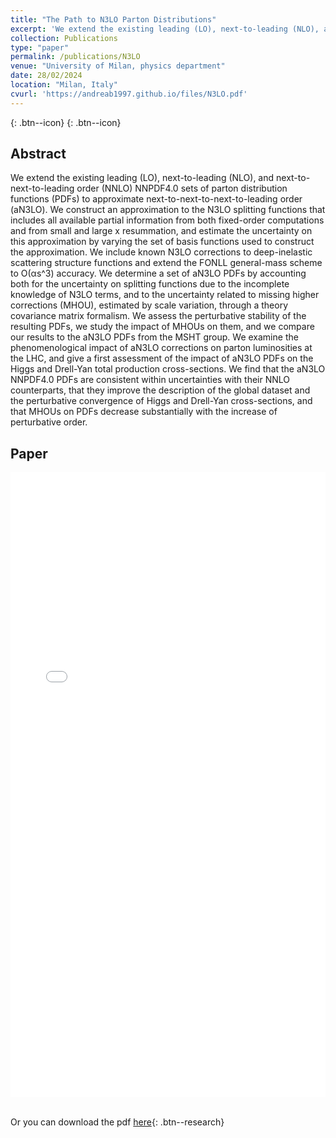 ```yaml
---
title: "The Path to N3LO Parton Distributions"
excerpt: 'We extend the existing leading (LO), next-to-leading (NLO), and next-to-next-to-leading order (NNLO) NNPDF4.0 sets of parton distribution functions (PDFs) to approximate next-to-next-to-next-to-leading order (aN3LO). We construct an approximation to the N3LO splitting functions that includes all available partial information from both fixed-order computations and from small and large x resummation, and estimate the uncertainty on this approximation by varying the set of basis functions used to construct the approximation. We include known N3LO corrections to deep-inelastic scattering structure functions and extend the FONLL general-mass scheme to O(αs^3) accuracy. We determine a set of aN3LO PDFs by accounting both for the uncertainty on splitting functions due to the incomplete knowledge of N3LO terms, and to the uncertainty related to missing higher corrections (MHOU), estimated by scale variation, through a theory covariance matrix formalism. We assess the perturbative stability of the resulting PDFs, we study the impact of MHOUs on them, and we compare our results to the aN3LO PDFs from the MSHT group. We examine the phenomenological impact of aN3LO corrections on parton luminosities at the LHC, and give a first assessment of the impact of aN3LO PDFs on the Higgs and Drell-Yan total production cross-sections. We find that the aN3LO NNPDF4.0 PDFs are consistent within uncertainties with their NNLO counterparts, that they improve the description of the global dataset and the perturbative convergence of Higgs and Drell-Yan cross-sections, and that MHOUs on PDFs decrease substantially with the increase of perturbative order.' 
collection: Publications
type: "paper"
permalink: /publications/N3LO
venue: "University of Milan, physics department"
date: 28/02/2024
location: "Milan, Italy"
cvurl: 'https://andreab1997.github.io/files/N3LO.pdf'
---
```


[<i class="ai ai-arxiv" width="50" height="50"></i>](https://arxiv.org/abs/2402.18635){: .btn--icon}
[<i class="ai ai-inspire" width="50" height="50"></i>](https://inspirehep.net/literature/2762925){: .btn--icon}


Abstract
--------

We extend the existing leading (LO), next-to-leading (NLO), and next-to-next-to-leading order (NNLO) NNPDF4.0 sets of parton distribution functions (PDFs) to approximate next-to-next-to-next-to-leading order (aN3LO). We construct an approximation to the N3LO splitting functions that includes all available partial information from both fixed-order computations and from small and large x resummation, and estimate the uncertainty on this approximation by varying the set of basis functions used to construct the approximation. We include known N3LO corrections to deep-inelastic scattering structure functions and extend the FONLL general-mass scheme to O(αs^3) accuracy. We determine a set of aN3LO PDFs by accounting both for the uncertainty on splitting functions due to the incomplete knowledge of N3LO terms, and to the uncertainty related to missing higher corrections (MHOU), estimated by scale variation, through a theory covariance matrix formalism. We assess the perturbative stability of the resulting PDFs, we study the impact of MHOUs on them, and we compare our results to the aN3LO PDFs from the MSHT group. We examine the phenomenological impact of aN3LO corrections on parton luminosities at the LHC, and give a first assessment of the impact of aN3LO PDFs on the Higgs and Drell-Yan total production cross-sections. We find that the aN3LO NNPDF4.0 PDFs are consistent within uncertainties with their NNLO counterparts, that they improve the description of the global dataset and the perturbative convergence of Higgs and Drell-Yan cross-sections, and that MHOUs on PDFs decrease substantially with the increase of perturbative order.

Paper
-----

<iframe src="../files/N3LO.pdf" style="width:100%; height:1000px;" frameborder="0"></iframe>

\
Or you can download the pdf [here](https://andreab1997.github.io/files/N3LO.pdf){: .btn--research}
